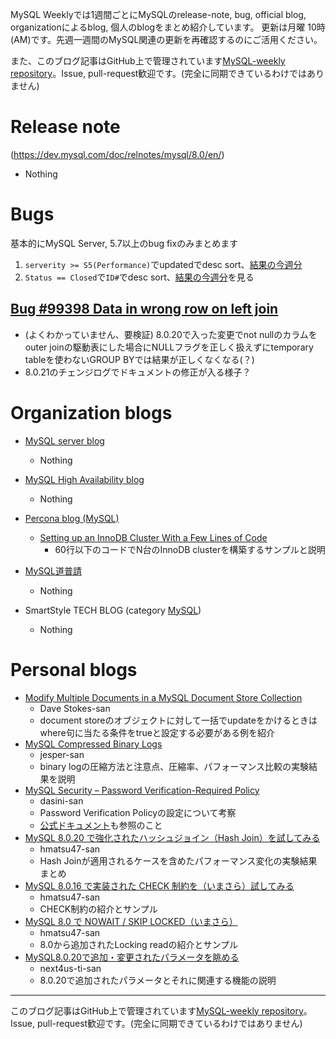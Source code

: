 MySQL Weeklyでは1週間ごとにMySQLのrelease-note, bug, official blog, organizationによるblog, 個人のblogをまとめ紹介しています。
更新は月曜 10時(AM)です。先週一週間のMySQL関連の更新を再確認するのにご活用ください。

また、このブログ記事はGitHub上で管理されています[MySQL-weekly repository](https://github.com/tom--bo/MySQL-weekly)。Issue, pull-request歓迎です。(完全に同期できているわけではありません)


# Release note

(https://dev.mysql.com/doc/relnotes/mysql/8.0/en/)

- Nothing

# Bugs

基本的にMySQL Server, 5.7以上のbug fixのみまとめます

1. `serverity >= S5(Performance)`でupdatedでdesc sort、[結果の今週分](https://bugs.mysql.com/search.php?cmd=display&status=All&severity=-5&os=5&bug_age=0&order_by=mtime&direction=ASC&limit=30&mine=0&reorder_by=mtime)
1. `Status == Closed`で`ID#`でdesc sort、[結果の今週分](https://bugs.mysql.com/search.php?search_for=&status=Closed&severity=&limit=10&order_by=id&cmd=display&direction=DESC&os=0&phpver=&bug_age=0)を見る



## [Bug #99398	Data in wrong row on left join](https://bugs.mysql.com/bug.php?id=99398)

- (よくわかっていません、要検証) 8.0.20で入った変更でnot nullのカラムをouter joinの駆動表にした場合にNULLフラグを正しく扱えずにtemporary tableを使わないGROUP BYでは結果が正しくなくなる(？)
- 8.0.21のチェンジログでドキュメントの修正が入る様子？

# Organization blogs

- [MySQL server blog](https://mysqlserverteam.com/)
  - Nothing

- [MySQL High Availability blog](https://mysqlhighavailability.com/)
  - Nothing

- [Percona blog (MySQL)](https://www.percona.com/blog/)
  - [Setting up an InnoDB Cluster With a Few Lines of Code](https://www.percona.com/blog/2020/05/05/setting-up-an-innodb-cluster-with-a-few-lines-of-code/)
      - 60行以下のコードでN台のInnoDB clusterを構築するサンプルと説明

- [MySQL道普請](https://gihyo.jp/dev/serial/01/mysql-road-construction-news)
  - Nothing

- SmartStyle TECH BLOG (category [MySQL](https://www.s-style.co.jp/blog/category/tech/mysql/))
  - Nothing



# Personal blogs

- [Modify Multiple Documents in a MySQL Document Store Collection](https://elephantdolphin.blogspot.com/2020/05/modify-multiple-documents-in-mysql.html)
  - Dave Stokes-san
  - document storeのオブジェクトに対して一括でupdateをかけるときはwhere句に当たる条件をtrueと設定する必要がある例を紹介
- [MySQL Compressed Binary Logs](https://mysql.wisborg.dk/2020/05/07/mysql-compressed-binary-logs/)
  - jesper-san
  - binary logの圧縮方法と注意点、圧縮率、パフォーマンス比較の実験結果を説明
- [MySQL Security – Password Verification-Required Policy](http://dasini.net/blog/2020/05/05/mysql-security-password-verification-required-policy/)
  - dasini-san
  - Password Verification Policyの設定について考察
  - [公式ドキュメント](https://dev.mysql.com/doc/refman/8.0/en/password-management.html#password-reverification-policy)も参照のこと
- [MySQL 8.0.20 で強化されたハッシュジョイン（Hash Join）を試してみる](https://qiita.com/hmatsu47/items/e9d3d4396fea42c8960e)
  - hmatsu47-san
  - Hash Joinが適用されるケースを含めたパフォーマンス変化の実験結果まとめ
- [MySQL 8.0.16 で実装された CHECK 制約を（いまさら）試してみる](https://qiita.com/hmatsu48/items/7526b5a4bfdc346b158c)
  - hmatsu47-san
  - CHECK制約の紹介とサンプル
- [MySQL 8.0 で NOWAIT / SKIP LOCKED（いまさら）](https://qiita.com/hmatsu47/items/7675b026e65762d2445f)
  - hmatsu47-san
  - 8.0から追加されたLocking readの紹介とサンプル
- [MySQL8.0.20で追加・変更されたパラメータを眺める](http://next4us-ti.hatenablog.com/)
  - next4us-ti-san
  - 8.0.20で追加されたパラメータとそれに関連する機能の説明



-----

このブログ記事はGitHub上で管理されています[MySQL-weekly repository](https://github.com/tom--bo/MySQL-weekly)。Issue, pull-request歓迎です。(完全に同期できているわけではありません)
